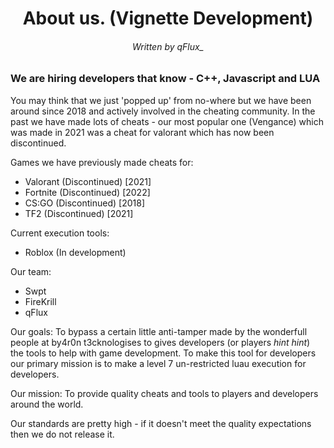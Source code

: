 <h1 align=center> About us. (Vignette Development) </h1>
<h6 align=center> Written by qFlux_ </h6>

 <h3> We are hiring developers that know - C++, Javascript and LUA </h1>

You may think that we just 'popped up' from no-where but we have been around since 2018 and actively involved in the cheating community.
In the past we have made lots of cheats - our most popular one (Vengance) which was made in 2021 was a cheat for valorant which has
now been discontinued. 

Games we have previously made cheats for:
- Valorant (Discontinued) [2021]
- Fortnite (Discontinued) [2022]
- CS:GO (Discontinued) [2018]
- TF2 (Discontinued) [2021]

Current execution tools:
- Roblox (In development)

Our team:
- Swpt
- FireKrill
- qFlux

Our goals: 
To bypass a certain little anti-tamper made by the wonderfull people at by4r0n t3cknologises to gives developers (or players *hint* *hint*) 
the tools to help with game development. To make this tool for developers our primary mission is to make a level 7 un-restricted luau execution
for developers.

Our mission:
To provide quality cheats and tools to players and developers around the world.

Our standards are pretty high - if it doesn't meet the quality expectations then we do not release it.
